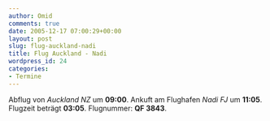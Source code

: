 ```yaml
---
author: Omid
comments: true
date: 2005-12-17 07:00:29+00:00
layout: post
slug: flug-auckland-nadi
title: Flug Auckland - Nadi
wordpress_id: 24
categories:
- Termine
---
```


Abflug von _Auckland NZ_ um **09:00**.
Ankuft am Flughafen _Nadi FJ_ um **11:05**.
Flugzeit beträgt **03:05**.
Flugnummer:  **QF 3843**.
